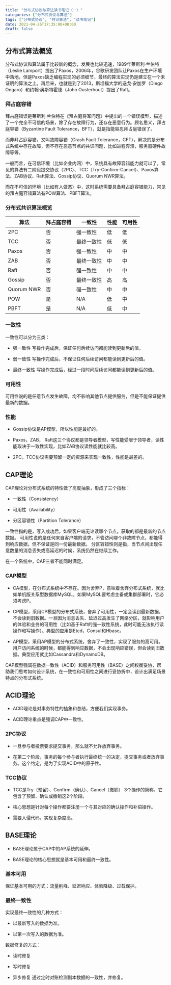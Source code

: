 ```yaml
---
title: "分布式协议与算法读书笔记（一）"
categories: ["分布式协议与算法"]
tags: ["分布式协议", "共识算法", "读书笔记"]
date: 2021-04-26T17:35:00+08:00
draft: false
---
```


## 分布式算法概览

分布式协议和算法属于比较新的概念，发展也比较迅速，1989年莱斯利·兰伯特（Leslie Lamport）提出了Paxos，2006年，谷歌研发团队让Paxos在生产环境中落地，但是Paxos缺乏编程实现的必须细节，最终的算法实现仍是建立在一个未证明的算法之上。再后来，也就是到了2013，斯坦福大学的迭戈·安加罗（Diego Ongaro）和约翰·奥斯特霍德（John Ousterhout）提出了Raft。

### 拜占庭容错

拜占庭错误是莱斯利·兰伯特在《拜占庭将军问题》中提出的一个错误模型，描述了一个完全不可信的场景，除了存在故障行为，还存在恶意行为。顾名思义，拜占庭容错（Byzantine Fault Tolerance，BFT），就是指能容忍拜占庭错误了。

而非拜占庭容错，又叫故障容错（Crash Fault Tolerance，CFT），解决的是分布式系统中存在故障，但不存在恶意节点的共识问题，比如进程奔溃，服务器硬件故障等等。

一般而言，在可信环境（比如企业内网）中，系统具有故障容错能力就可以了，常见的算法有二阶段提交协议（2PC）、TCC（Try-Confirm-Cancel）、Paxos算法、ZAB协议、Raft算法、Gossip协议、Quorum NWR算法。

而在不可信的环境（比如有人做恶）中，这时系统需要具备拜占庭容错能力，常见的拜占庭容错算法有POW算法、PBFT算法。

### 分布式共识算法概览

| 算法      |  拜占庭容错 | 一致性 | 性能| 可用性 |
| ----------- | ----------- | ----- | ---- | -----|
| 2PC        | 否       | 强一致性   | 低 | 低 |
| TCC        | 否       | 最终一致性 | 低 | 低 |
| Paxos      | 否       | 强一致性   | 中 | 中 |
| ZAB        | 否       | 最终一致性 | 中 | 中 |
| Raft       | 否       | 强一致性   | 中 | 中 |
| Gossip     | 否       | 最终一致性 | 高 | 高 |
| Quorum NWR | 否       | 强一致性   | 中 | 中 |
| POW        | 是       | N/A      | 低 | 中 |
| PBFT       | 是       | N/A      | 低 | 中 |

### 一致性

一致性可以分为三类：

- 强一致性 写操作完成后，保证任何后续访问都能读到更新后的值。

- 弱一致性 写操作完成后，不保证任何后续访问都能读到更新后的值。

- 最终一致性 写操作完成后，经过一段时间后续访问都能读到更新后的值。

### 可用性

可用性说的是任意节点发生故障，均不影响其他节点提供服务，但是不能保证提供最新的数据。

### 性能

- Gossip协议是AP模型，所以性能是最好的。

- Paxos，ZAB， Raft这三个协议都是领导者模型，写性能受限于领导者，读性能取决于一致性实现，比如ZAB协议读性能就比较高。

- 2PC，TCC协议需要预留一定的资源来实现一致性，性能是最差的。


## CAP理论

CAP理论对分布式系统的特性做了高度抽象，形成了三个指标：

- 一致性（Consistency）

- 可用性（Availability）

- 分区容错性（Partition Tolerance）

一致性指的是，写入成功后，如果客户端无论读哪个节点，获取的都是最新的节点数据。
可用性说的是任何来自客户端的请求，不管访问哪个非故障节点，都能得到响应数据，但不保证是同一份最新数据。
分区容错性则是指，当节点间出现任意数量的消息丢失或高延迟的时候，系统仍然在继续工作。

在一个系统中，CAP三者不能同时满足。

### CAP模型

- CA模型，在分布式系统中不存在。因为舍弃P，意味着舍弃分布式系统，就比如单机版关系型数据库MySQL，如果MySQL要考虑主备或集群部署时，它必须考虑P。

- CP模型，采用CP模型的分布式系统，舍弃了可用性，一定会读到最新数据，不会读到旧数据。一旦因为消息丢失、延迟过高发生了网络分区，就影响用户的体验和业务的可用性（比如基于Raft的强一致性系统，此时可能无法执行读操作和写操作）。典型的应用是Etcd，Consul和Hbase。

- AP模型，采用AP模型的分布式系统，舍弃了一致性，实现了服务的高可用。用户访问系统的时候，都能得到响应数据，不会出现响应错误，但会读到旧数据。典型应用就比如Cassandra和DynamoDB。

CAP模型强调在数据一致性（ACID）和服务可用性（BASE）之间权衡妥协，帮助我们思考如何设计系统，在一致性和可用性之间进行妥协折中，设计出满足场景特点的分布式系统。


## ACID理论

- ACID理论是对事务特性的抽象和总结，方便我们实现事务。

- ACID理论重点是强调CAP中一致性。

### 2PC协议

- 一旦参与者投票要求提交事务，那么就不允许放弃事务。

- 在第二个阶段，事务的每个参与者执行最终统一的决定，提交事务或者放弃事务。这个约定，是为了实现ACID中的原子性。

### TCC协议

- TCC是Try（预留）、Confirm（确认）、Cancel（撤销） 3个操作的简称，它包含了预留、确认或撤销这2个阶段。

- 核心思想是针对每个操作都要注册一个与其对应的确认操作和补偿操作。

- 需要入侵代码，实现复杂度高。

## BASE理论

- BASE理论属于CAP中的AP系统的延伸。

- BASE理论的核心思想就是基本可用和最终一致性。

### 基本可用

  保证基本可用的方式：流量削峰、延迟响应、体验降级、过载保护。

### 最终一致性

实现最终一致性的几种方式：

- 以最新写入的数据为准。

- 以第一次写入的数据为准。

数据修复的方式：

- 读时修复 

- 写时修复

- 异步修复 通过定时对账检测副本数据的一致性，并修复。




